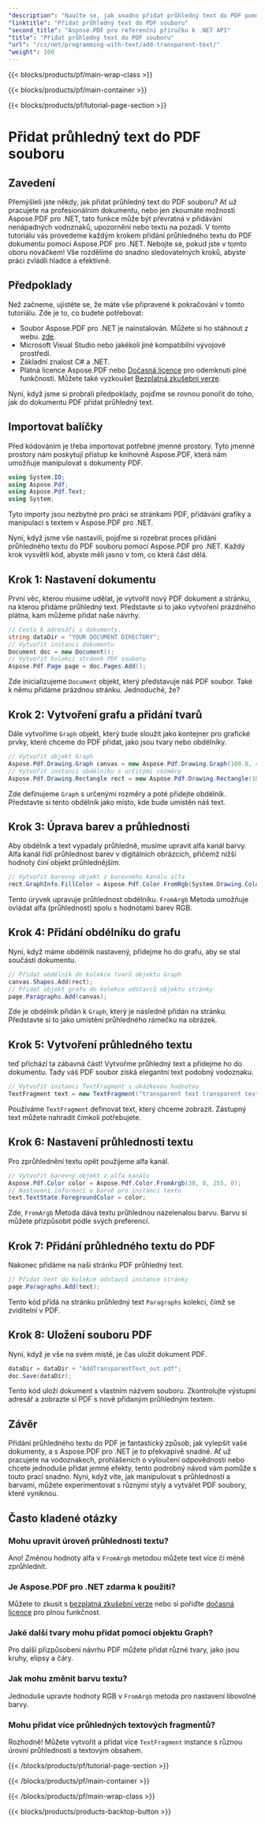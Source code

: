 ```yaml
---
"description": "Naučte se, jak snadno přidat průhledný text do PDF pomocí Aspose.PDF pro .NET s tímto komplexním průvodcem. Podrobné pokyny pro dosažení dokonalé průhlednosti."
"linktitle": "Přidat průhledný text do PDF souboru"
"second_title": "Aspose.PDF pro referenční příručku k .NET API"
"title": "Přidat průhledný text do PDF souboru"
"url": "/cs/net/programming-with-text/add-transparent-text/"
"weight": 100
---
```


{{< blocks/products/pf/main-wrap-class >}}

{{< blocks/products/pf/main-container >}}

{{< blocks/products/pf/tutorial-page-section >}}

# Přidat průhledný text do PDF souboru

## Zavedení

Přemýšleli jste někdy, jak přidat průhledný text do PDF souboru? Ať už pracujete na profesionálním dokumentu, nebo jen zkoumáte možnosti Aspose.PDF pro .NET, tato funkce může být převratná v přidávání nenápadných vodoznaků, upozornění nebo textu na pozadí. V tomto tutoriálu vás provedeme každým krokem přidání průhledného textu do PDF dokumentu pomocí Aspose.PDF pro .NET. Nebojte se, pokud jste v tomto oboru nováčkem! Vše rozdělíme do snadno sledovatelných kroků, abyste práci zvládli hladce a efektivně.

## Předpoklady

Než začneme, ujistěte se, že máte vše připravené k pokračování v tomto tutoriálu. Zde je to, co budete potřebovat:

- Soubor Aspose.PDF pro .NET je nainstalován. Můžete si ho stáhnout z webu. [zde](https://releases.aspose.com/pdf/net/).
- Microsoft Visual Studio nebo jakékoli jiné kompatibilní vývojové prostředí.
- Základní znalost C# a .NET.
- Platná licence Aspose.PDF nebo [Dočasná licence](https://purchase.aspose.com/temporary-license/) pro odemknutí plné funkčnosti. Můžete také vyzkoušet [Bezplatná zkušební verze](https://releases.aspose.com/).

Nyní, když jsme si probrali předpoklady, pojďme se rovnou ponořit do toho, jak do dokumentu PDF přidat průhledný text.

## Importovat balíčky

Před kódováním je třeba importovat potřebné jmenné prostory. Tyto jmenné prostory nám poskytují přístup ke knihovně Aspose.PDF, která nám umožňuje manipulovat s dokumenty PDF.

```csharp
using System.IO;
using Aspose.Pdf;
using Aspose.Pdf.Text;
using System;
```

Tyto importy jsou nezbytné pro práci se stránkami PDF, přidávání grafiky a manipulaci s textem v Aspose.PDF pro .NET.

Nyní, když jsme vše nastavili, pojďme si rozebrat proces přidání průhledného textu do PDF souboru pomocí Aspose.PDF pro .NET. Každý krok vysvětlí kód, abyste měli jasno v tom, co která část dělá.

## Krok 1: Nastavení dokumentu

První věc, kterou musíme udělat, je vytvořit nový PDF dokument a stránku, na kterou přidáme průhledný text. Představte si to jako vytvoření prázdného plátna, kam můžeme přidat naše návrhy.

```csharp
// Cesta k adresáři s dokumenty.
string dataDir = "YOUR DOCUMENT DIRECTORY";
// Vytvořit instanci dokumentu
Document doc = new Document();
// Vytvořit kolekci stránek PDF souboru
Aspose.Pdf.Page page = doc.Pages.Add();
```

Zde inicializujeme `Document` objekt, který představuje náš PDF soubor. Také k němu přidáme prázdnou stránku. Jednoduché, že?

## Krok 2: Vytvoření grafu a přidání tvarů

Dále vytvoříme `Graph` objekt, který bude sloužit jako kontejner pro grafické prvky, které chceme do PDF přidat, jako jsou tvary nebo obdélníky.

```csharp
// Vytvořit objekt Graph
Aspose.Pdf.Drawing.Graph canvas = new Aspose.Pdf.Drawing.Graph(100.0, 400.0);
// Vytvořit instanci obdélníku s určitými rozměry
Aspose.Pdf.Drawing.Rectangle rect = new Aspose.Pdf.Drawing.Rectangle(100, 100, 400, 400);
```

Zde definujeme `Graph` s určenými rozměry a poté přidejte obdélník. Představte si tento obdélník jako místo, kde bude umístěn náš text.

## Krok 3: Úprava barev a průhlednosti

Aby obdélník a text vypadaly průhledně, musíme upravit alfa kanál barvy. Alfa kanál řídí průhlednost barev v digitálních obrázcích, přičemž nižší hodnoty činí objekt průhlednějším.

```csharp
// Vytvořit barevný objekt z barevného kanálu alfa
rect.GraphInfo.FillColor = Aspose.Pdf.Color.FromRgb(System.Drawing.Color.FromArgb(128, System.Drawing.Color.FromArgb(12957183)));
```

Tento úryvek upravuje průhlednost obdélníku. `FromArgb` Metoda umožňuje ovládat alfa (průhlednost) spolu s hodnotami barev RGB.

## Krok 4: Přidání obdélníku do grafu

Nyní, když máme obdélník nastavený, přidejme ho do grafu, aby se stal součástí dokumentu.

```csharp
// Přidat obdélník do kolekce tvarů objektu Graph
canvas.Shapes.Add(rect);
// Přidat objekt grafu do kolekce odstavců objektu stránky
page.Paragraphs.Add(canvas);
```

Zde je obdélník přidán k `Graph`, který je následně přidán na stránku. Představte si to jako umístění průhledného rámečku na obrázek.

## Krok 5: Vytvoření průhledného textu

teď přichází ta zábavná část! Vytvořme průhledný text a přidejme ho do dokumentu. Tady váš PDF soubor získá elegantní text podobný vodoznaku.

```csharp
// Vytvořit instanci TextFragment s ukázkovou hodnotou
TextFragment text = new TextFragment("transparent text transparent text transparent text...");
```

Používáme `TextFragment` definovat text, který chceme zobrazit. Zástupný text můžete nahradit čímkoli potřebujete.

## Krok 6: Nastavení průhlednosti textu

Pro zprůhlednění textu opět použijeme alfa kanál.

```csharp
// Vytvořit barevný objekt z alfa kanálu
Aspose.Pdf.Color color = Aspose.Pdf.Color.FromArgb(30, 0, 255, 0);
// Nastavení informací o barvě pro instanci textu
text.TextState.ForegroundColor = color;
```

Zde, `FromArgb` Metoda dává textu průhlednou nazelenalou barvu. Barvu si můžete přizpůsobit podle svých preferencí.

## Krok 7: Přidání průhledného textu do PDF

Nakonec přidáme na naši stránku PDF průhledný text.

```csharp
// Přidat text do kolekce odstavců instance stránky
page.Paragraphs.Add(text);
```

Tento kód přidá na stránku průhledný text `Paragraphs` kolekci, čímž se zviditelní v PDF.

## Krok 8: Uložení souboru PDF

Nyní, když je vše na svém místě, je čas uložit dokument PDF.

```csharp
dataDir = dataDir + "AddTransparentText_out.pdf";
doc.Save(dataDir);
```

Tento kód uloží dokument s vlastním názvem souboru. Zkontrolujte výstupní adresář a zobrazte si PDF s nově přidaným průhledným textem.

## Závěr

Přidání průhledného textu do PDF je fantastický způsob, jak vylepšit vaše dokumenty, a s Aspose.PDF pro .NET je to překvapivě snadné. Ať už pracujete na vodoznakech, prohlášeních o vyloučení odpovědnosti nebo chcete jednoduše přidat jemné efekty, tento podrobný návod vám pomůže s touto prací snadno. Nyní, když víte, jak manipulovat s průhledností a barvami, můžete experimentovat s různými styly a vytvářet PDF soubory, které vyniknou.

## Často kladené otázky

### Mohu upravit úroveň průhlednosti textu?  
Ano! Změnou hodnoty alfa v `FromArgb` metodou můžete text více či méně zprůhlednit.

### Je Aspose.PDF pro .NET zdarma k použití?  
Můžete to zkusit s [bezplatná zkušební verze](https://releases.aspose.com/) nebo si pořiďte [dočasná licence](https://purchase.aspose.com/temporary-license/) pro plnou funkčnost.

### Jaké další tvary mohu přidat pomocí objektu Graph?  
Pro další přizpůsobení návrhu PDF můžete přidat různé tvary, jako jsou kruhy, elipsy a čáry.

### Jak mohu změnit barvu textu?  
Jednoduše upravte hodnoty RGB v `FromArgb` metoda pro nastavení libovolné barvy.

### Mohu přidat více průhledných textových fragmentů?  
Rozhodně! Můžete vytvořit a přidat více `TextFragment` instance s různou úrovní průhlednosti a textovým obsahem.

{{< /blocks/products/pf/tutorial-page-section >}}

{{< /blocks/products/pf/main-container >}}

{{< /blocks/products/pf/main-wrap-class >}}

{{< blocks/products/products-backtop-button >}}